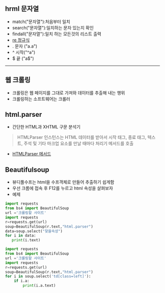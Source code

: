 ## hrml 문자열
- match("문자열"):처음부터 일치
- search("문자열"):일치하는 문자 있는지 확인
- findall("문자열"):일치 하는 모든것의 리스트 출력
- [re 정규식](https://docs.python.org/ko/3/library/re.html)
- . 문자 ("a.a")
- ^ 시작("^a")
- $ 끝 ("a$")
--- 

## 웹 크롤링
- 크롤링은 웹 페이지를 그대로 가져와 데이터를 추출해 내는 행위
- 크롤링하는 소프트웨어는 크롤러

## html.parser
- 간단한 HTML과 XHTML 구문 분석기
> HTMLParser 인스턴스는 HTML 데이터를 받아서 시작 태그, 종료 태그, 텍스트, 주석 및 기타 마크업 요소를 만날 때마다 처리기 메서드를 호출
- [HTMLParser 메서드](https://docs.python.org/ko/3/library/html.parser.html?highlight=html#module-html.parser)

## Beautifulsoup 
- 뷰디풀수프는 html을 수프객체로 만들어 추출하기 쉽게함
- 우선 크롬에 접속 후 F12를 누르고 html 속성을 살펴보자
- 예제
 ```python
import requests
from bs4 import BeautifulSoup
url ='크롤링할 사이트'
import requests
r=requests.get(url)
soup=BeautifulSoup(r.text,"html.parser")
data=soup.select("찾을속성")
for i in data:
    print(i.text)
```

```python
import requests
from bs4 import BeautifulSoup
url ='크롤링할 사이트'
import requests
r=requests.get(url)
soup=BeautifulSoup(r.text,"html.parser")
for i in soup.select('td[class=left]'):
    if i.a:
        print(i.a.text)
```